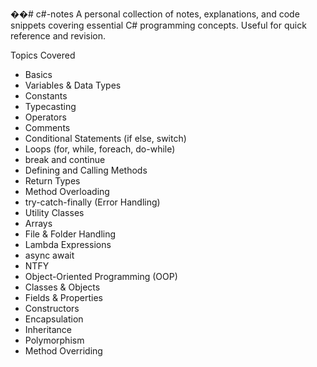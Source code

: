 ��#   c# - n o t e s 
 A personal collection of notes, explanations, and code snippets covering essential C# programming concepts. Useful for quick reference and revision.

Topics Covered

-  Basics
  - Variables & Data Types
  - Constants
  - Typecasting
  - Operators
  - Comments
  - Conditional Statements (if else, switch)
  - Loops (for, while, foreach, do-while)
  - break and continue
  - Defining and Calling Methods
  - Return Types
  - Method Overloading
  - try-catch-finally (Error Handling)
  -  Utility Classes
  - Arrays
  - File & Folder Handling
  - Lambda Expressions
  - async await
  - NTFY
  -  Object-Oriented Programming (OOP)
  - Classes & Objects
  - Fields & Properties
  - Constructors
  - Encapsulation
  - Inheritance
  - Polymorphism
  - Method Overriding


 







